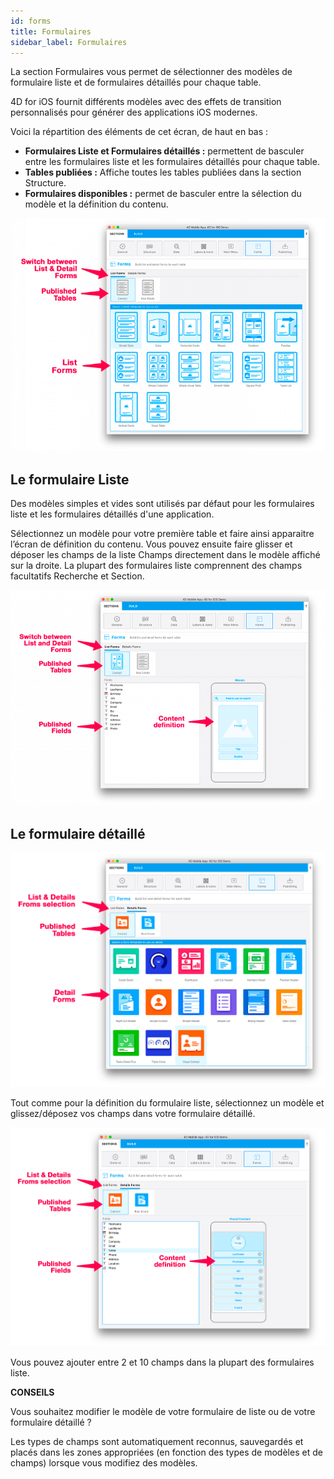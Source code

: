 ```yaml
---
id: forms
title: Formulaires
sidebar_label: Formulaires
---
```

La section Formulaires vous permet de sélectionner des modèles de formulaire liste et de formulaires détaillés pour chaque table.

4D for iOS fournit différents modèles avec des effets de transition personnalisés pour générer des applications iOS modernes.

Voici la répartition des éléments de cet écran, de haut en bas :

* **Formulaires Liste et Formulaires détaillés :** permettent de basculer entre les formulaires liste et les formulaires détaillés pour chaque table.
* **Tables publiées :** Affiche toutes les tables publiées dans la section Structure. 
* **Formulaires disponibles :** permet de basculer entre la sélection du modèle et la définition du contenu.

![Sélection du modèle de formulaire Liste](assets/project-editor/Forms-section-templates-selection-4D-for-iOS.png)

## Le formulaire Liste

Des modèles simples et vides sont utilisés par défaut pour les formulaires liste et les formulaires détaillés d'une application.

Sélectionnez un modèle pour votre première table et faire ainsi apparaitre l’écran de définition du contenu. Vous pouvez ensuite faire glisser et déposer les champs de la liste Champs directement dans le modèle affiché sur la droite. La plupart des formulaires liste comprennent des champs facultatifs Recherche et Section.

![List form content definition](assets/project-editor/Forms-section-content-definition-4D-for-iOS.png)

## Le formulaire détaillé

![Detail form template selection](assets/project-editor/Forms-section-detail-form-templates-selection-4D-for-iOS.png)

Tout comme pour la définition du formulaire liste, sélectionnez un modèle et glissez/déposez vos champs dans votre formulaire détaillé.

![Detail form content definition](assets/project-editor/Forms-section-detail-form-content-definition-4D-for-iOS.png)

Vous pouvez ajouter entre 2 et 10 champs dans la plupart des formulaires liste.<div class = "tips"> 

**CONSEILS**

Vous souhaitez modifier le modèle de votre formulaire de liste ou de votre formulaire détaillé ?

Les types de champs sont automatiquement reconnus, sauvegardés et placés dans les zones appropriées (en fonction des types de modèles et de champs) lorsque vous modifiez des modèles.</div>